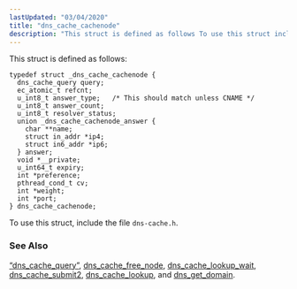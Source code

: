 ```yaml
---
lastUpdated: "03/04/2020"
title: "dns_cache_cachenode"
description: "This struct is defined as follows To use this struct include the file dns cache h Section 68 13 dns cache query dns cache free node dns cache lookup wait dns cache submit 2 dns cache lookup and dns get domain..."
---
```


This struct is defined as follows:

```
typedef struct _dns_cache_cachenode {
  dns_cache_query query;
  ec_atomic_t refcnt;
  u_int8_t answer_type;   /* This should match unless CNAME */
  u_int8_t answer_count;
  u_int8_t resolver_status;
  union _dns_cache_cachenode_answer {
    char **name;
    struct in_addr *ip4;
    struct in6_addr *ip6;
  } answer;
  void *__private;
  u_int64_t expiry;
  int *preference;
  pthread_cond_t cv;
  int *weight;
  int *port;
} dns_cache_cachenode;
```

To use this struct, include the file `dns-cache.h`.

### <a name="idp46139488"></a> See Also

[“dns_cache_query”](/momentum/3/3-api/structs-dns-cache-query), [dns_cache_free_node](/momentum/3/3-api/apis-dns-cache-free-node), [dns_cache_lookup_wait](/momentum/3/3-api/apis-dns-cache-lookup-wait), [dns_cache_submit2](/momentum/3/3-api/apis-dns-cache-submit-2), [dns_cache_lookup](/momentum/3/3-api/apis-dns-cache-lookup), and [dns_get_domain](/momentum/3/3-api/apis-dns-get-domain).